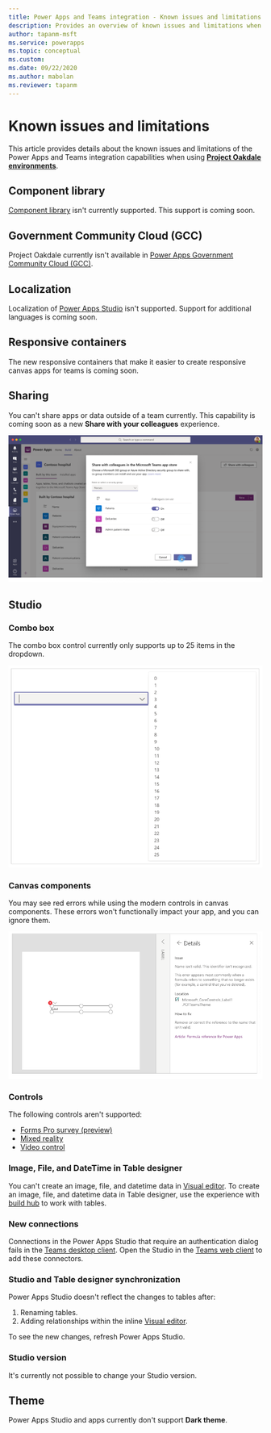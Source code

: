 ```yaml
---
title: Power Apps and Teams integration - Known issues and limitations | Microsoft Docs
description: Provides an overview of known issues and limitations when using Power Apps with Microsoft Teams.
author: tapanm-msft
ms.service: powerapps
ms.topic: conceptual
ms.custom: 
ms.date: 09/22/2020
ms.author: mabolan
ms.reviewer: tapanm
---
```

# Known issues and limitations

This article provides details about the known issues and limitations of the Power Apps and Teams integration capabilities when using [**Project Oakdale environments**](/power-platform/admin/about-teams-environment).

## Component library

[Component library](../maker/canvas-apps/component-library.md) isn't currently supported. This support is coming soon.

## Government Community Cloud (GCC)

Project Oakdale currently isn't available in [Power Apps Government Community Cloud (GCC)](/power-platform/admin/powerapps-us-government).

## Localization

Localization of [Power Apps Studio](understand-power-apps-studio.md) isn't supported. Support for additional languages is coming soon.


## Responsive containers

The new responsive containers that make it easier to create responsive canvas apps for teams is coming soon.

## Sharing

You can't share apps or data outside of a team currently. This capability is coming soon as a new **Share with your colleagues** experience.

![Share with your colleagus](media/share-with-colleagues.png "Share with your colleagues")

## Studio

### Combo box

The combo box control currently only supports up to 25 items in the dropdown.

![Combo box](media/combo-box.png "Combo box")

### Canvas components

You may see red errors while using the modern controls in canvas components. These errors won't functionally impact your app, and you can ignore them.

![Canvas components](media/canvas-components.png "Canvas components")

### Controls

The following controls aren't supported:

- [Forms Pro survey (preview)](/forms-pro/embed-survey-powerapps)
- [Mixed reality](../maker/canvas-apps/mixed-reality-overview.md)
- [Video control](../maker/canvas-apps/controls/control-audio-video.md)

### Image, File, and DateTime in Table designer

You can't create an image, file, and datetime data in [Visual editor](understand-power-apps-studio.md#visual-editor). To create an image, file, and datetime data in Table designer, use the experience with [build hub](create-table.md) to work with tables.

### New connections

Connections in the Power Apps Studio that require an authentication dialog fails in the [Teams desktop client](https://docs.microsoft.com/microsoftteams/get-clients#desktop-client). Open the Studio in the [Teams web client](https://docs.microsoft.com/microsoftteams/get-clients#web-client) to add these connectors.

### Studio and Table designer synchronization

Power Apps Studio doesn't reflect the changes to tables after:

1. Renaming tables.
1. Adding relationships within the inline [Visual editor](understand-power-apps-studio.md#visual-editor).

To see the new changes, refresh Power Apps Studio.

### Studio version

It's currently not possible to change your Studio version.

## Theme

Power Apps Studio and apps currently don't support **Dark theme**.
